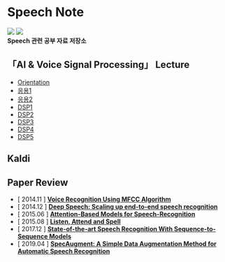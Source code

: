 # Speech Note
  
<img src="https://img.shields.io/badge/License-MIT-yellow"> <img src="https://img.shields.io/badge/contributors-welcome-yellowgreen">  
**Speech 관련 공부 자료 저장소**

## 「AI & Voice Signal Processing」 Lecture  
  
 * [Orientation](https://github.com/sooftware/Speech-Note/blob/master/AI%20%26%20Voice%20Signal%20Processing%20Lecture/Orientation.md)  
 * [응용1]() 
 * [응용2]()  
 * [DSP1]() 
 * [DSP2]() 
 * [DSP3]() 
 * [DSP4]() 
 * [DSP5]()    
  
## Kaldi
  
## Paper Review
  
* \[ 2014.11 \] [**Voice Recognition Using MFCC Algorithm**](https://blog.naver.com/sooftware/221661644808)
* \[ 2014.12 \] [**Deep Speech: Scaling up end-to-end speech recognition**](https://github.com/sh951011/Paper-Review/blob/master/Review/Deep%20Speech-Scaling%20up%20end-to-end%20speech%20recognition.md)
* \[ 2015.06 \] [**Attention-Based Models for Speech-Recognition**](https://github.com/sh951011/Paper-Review/blob/master/Review/Attention-Based%20Models%20for%20Speech%20Recognition.md) 
* \[ 2015.08 \] [**Listen, Attend and Spell**](https://github.com/sh951011/Paper-Review/blob/master/Review/Listen%2C%20Attend%20and%20Spell.md) 
* \[ 2017.12 \] [**State-of-the-art Speech Recognition With Sequence-to-Sequence Models**](https://github.com/sh951011/Paper-Review/blob/master/Review/State%20Of%20The%20Art%20Speech%20Recognition%20with%20Sequence%20to%20Sequence%20Models.md)
* \[ 2019.04 \] [**SpecAugment:  A Simple Data Augmentation Method for Automatic Speech Recognition**](https://github.com/sh951011/Paper-Review/blob/master/Review/A%20Simple%20Data%20Augmentation%20Method%20for%20Automatic%20Speech%20Recognition.md)
  

  
